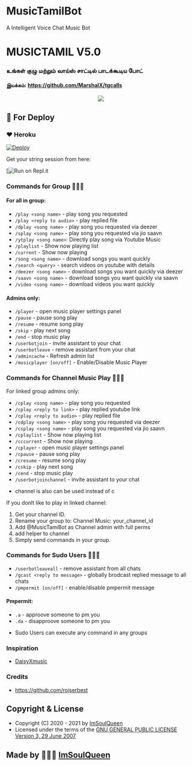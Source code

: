 # MusicTamilBot
A Intelligent Voice Chat Music Bot

<h1 align="centre">MUSICTAMIL V5.0</h1>

### உங்கள் குழு மற்றும் வாய்ஸ் சாட்டில் பாடக்கூடிய போட்
#### இயக்கம்: https://github.com/MarshalX/tgcalls


<p align="center">
  <img src="https://telegra.ph/file/ccc73ef10fac0d99bb713.jpg">
</p>

## 🎉 For Deploy

### ❤️ Heroku

[![Deploy](https://www.herokucdn.com/deploy/button.svg)](https://heroku.com/deploy?template=https://github.com/TeamDaisyX/DaisyXMusic)

Get your string session from here:

[![Run on Repl.it](https://replit.com/@ImSoulQueen/GenerateStringSession/)

### Commands for Group 👩🏻‍💻
#### For all in group:

- `/play <song name>` - play song you requested
- `/play <reply to audio>` - play replied file
- `/dplay <song name>` - play song you requested via deezer
- `/splay <song name>` - play song you requested via jio saavn
- `/ytplay <song name>`: Directly play song via Youtube Music
- `/playlist` - Show now playing list
- `/current` - Show now playing
- `/song <song name>` - download songs you want quickly
- `/search <query>` - search videos on youtube with details
- `/deezer <song name>` - download songs you want quickly via deezer
- `/saavn <song name>` - download songs you want quickly via saavn
- `/video <song name>` - download videos you want quickly

#### Admins only:
- `/player` - open music player settings panel
- `/pause` - pause song play
- `/resume` - resume song play
- `/skip` - play next song
- `/end` - stop music play
- `/userbotjoin` - invite assistant to your chat
- `/userbotleave` - remove assistant from your chat
- `/admincache` - Refresh admin list
- `/musicplayer [on/off]` - Enable/Disable Music Player

### Commands for Channel Music Play 👩🏻‍💻
For linked group admins only:
- `/cplay <song name>` - play song you requested
- `/cplay <reply to link>` - play replied youtube link
- `/cplay <reply to audio>` - play replied file
- `/cdplay <song name>` - play song you requested via deezer
- `/csplay <song name>` - play song you requested via jio saavn
- `/cplaylist` - Show now playing list
- `/cccurrent` - Show now playing
- `/cplayer` - open music player settings panel
- `/cpause` - pause song play
- `/cresume` - resume song play
- `/cskip` - play next song
- `/cend` - stop music play
- `/userbotjoinchannel` - invite assistant to your chat
* channel is also can be used instead of c

If you donlt like to play in linked channel:
 1. Get your channel ID.
 2. Rename your group to: Channel Music: your_channel_id
 3. Add @MusicTamiBot as Channel admin with full perms
 4. add helper to channel
 5. Simply send commands in your group.

### Commands for Sudo Users 👩🏻‍💻
- `/userbotleaveall` - remove assistant from all chats
- `/gcast <reply to message>` - globally brodcast replied message to all chats
- `/pmpermit [on/off]` - enable/disable pmpermit message

#### Pmpermit:
- `.a` - approove someone to pm you
- `.da` - disapproove someone to pm you
+ Sudo Users can execute any command in any groups


### Inspiration
- [DaisyXmusic](https://github.com/TeamDaisyX/DaisyXmusic)

### Credits
- https://github.com/rojserbest

## Copyright & License 

 - Copyright (C) 2020 - 2021 by [ImSoulQueen](github.com/MusicTamiBot)
 - Licensed under the terms of the [GNU GENERAL PUBLIC LICENSE Version 3, 29 June 2007](https://github.com/ImSoulQueen/MusicTamilBot/blob/main/LICENSE)
    
   
## Made by 👩🏻‍💻 [ImSoulQueen](https://github.com/ImSoulQueen)

